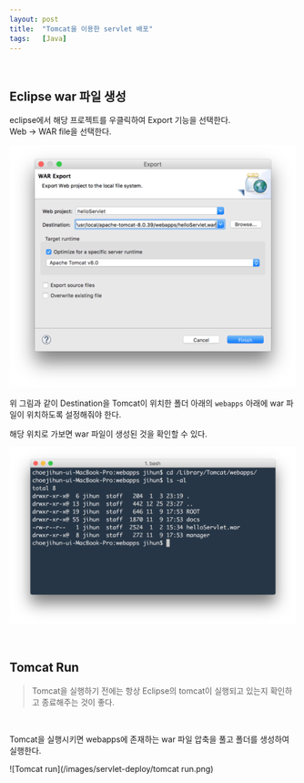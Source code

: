 ```yaml
---
layout: post
title:  "Tomcat을 이용한 servlet 배포"
tags:   [Java]
---
```


<br/>

## Eclipse war 파일 생성  

eclipse에서 해당 프로젝트를 우클릭하여 Export 기능을 선택한다.  
Web -> WAR file을 선택한다.  

![Export](/images/servlet-deploy/export.png)   

위 그림과 같이 Destination을 Tomcat이 위치한 폴더 아래의 `webapps` 아래에 war 파일이 위치하도록 설정해줘야 한다.  


해당 위치로 가보면 war 파일이 생성된 것을 확인할 수 있다.  

![war file](/images/servlet-deploy/warfile.png)  

<br/>  

## Tomcat Run

> Tomcat을 실행하기 전에는 항상 Eclipse의 tomcat이 실행되고 있는지 확인하고 종료해주는 것이 좋다.  

<br/>  

Tomcat을 실행시키면 webapps에 존재하는 war 파일 압축을 풀고 폴더를 생성하여 실행한다.  

![Tomcat run](/images/servlet-deploy/tomcat run.png)  

